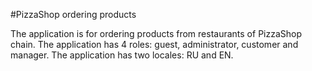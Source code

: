 #PizzaShop ordering products

The application is for ordering products from restaurants of PizzaShop chain.
The application has 4 roles: guest, administrator, customer and manager.
The application has two locales: RU and EN.

